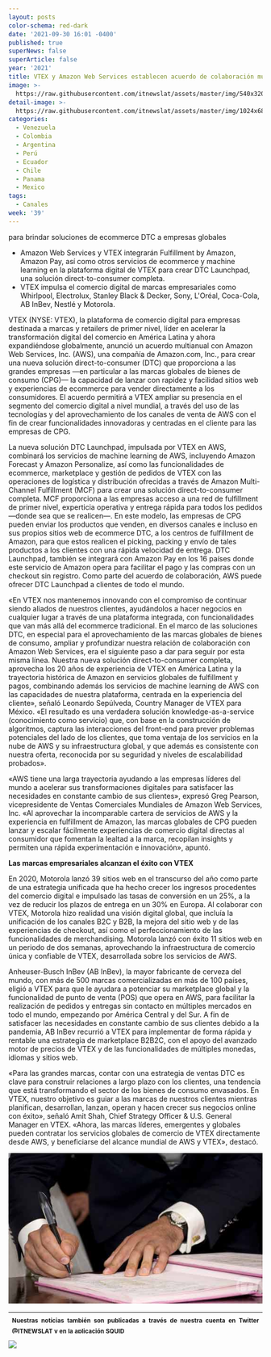 ```yaml
---
layout: posts
color-schema: red-dark
date: '2021-09-30 16:01 -0400'
published: true
superNews: false
superArticle: false
year: '2021'
title: VTEX y Amazon Web Services establecen acuerdo de colaboración multianual
image: >-
  https://raw.githubusercontent.com/itnewslat/assets/master/img/540x320/Acuerdo-p.jpg
detail-image: >-
  https://raw.githubusercontent.com/itnewslat/assets/master/img/1024x680/Acuerdo-g.jpg
categories:
  - Venezuela
  - Colombia
  - Argentina
  - Perú
  - Ecuador
  - Chile
  - Panama
  - Mexico
tags:
  - Canales
week: '39'
---
```

 para brindar soluciones de ecommerce DTC a empresas globales 

- Amazon Web Services y VTEX integrarán Fulfillment by Amazon, Amazon Pay, así como otros servicios de ecommerce y machine learning en la plataforma digital de VTEX para crear DTC Launchpad, una solución direct-to-consumer completa.
- VTEX impulsa el comercio digital de marcas empresariales como Whirlpool, Electrolux, Stanley Black & Decker, Sony, L'Oréal, Coca-Cola, AB InBev, Nestlé y Motorola.

VTEX (NYSE: VTEX), la plataforma de comercio digital para empresas destinada a marcas y retailers de primer nivel, líder en acelerar la transformación digital del comercio en América Latina y ahora expandiéndose globalmente, anunció un acuerdo multianual con Amazon Web Services, Inc. (AWS), una compañía de Amazon.com, Inc., para crear una nueva solución direct-to-consumer (DTC) que proporciona a las grandes empresas —en particular a las marcas globales de bienes de consumo (CPG)— la capacidad de lanzar con rapidez y facilidad sitios web y experiencias de ecommerce para vender directamente a los consumidores. El acuerdo permitirá a VTEX ampliar su presencia en el segmento del comercio digital a nivel mundial, a través del uso de las tecnologías y del aprovechamiento de los canales de venta de AWS con el fin de crear funcionalidades innovadoras y centradas en el cliente para las empresas de CPG. 

La nueva solución DTC Launchpad, impulsada por VTEX en AWS, combinará los servicios de machine learning de AWS, incluyendo Amazon Forecast y Amazon Personalize, así como las funcionalidades de ecommerce, marketplace y gestión de pedidos de VTEX con las operaciones de logística y distribución ofrecidas a través de Amazon Multi-Channel Fulfillment (MCF) para crear una solución direct-to-consumer completa. MCF proporciona a las empresas acceso a una red de fulfillment de primer nivel, experticia operativa y entrega rápida para todos los pedidos —donde sea que se realicen—. En este modelo, las empresas de CPG pueden enviar los productos que venden, en diversos canales e incluso en sus propios sitios web de ecommerce DTC, a los centros de fulfillment de Amazon, para que estos realicen el picking, packing y envío de tales productos a los clientes con una rápida velocidad de entrega. DTC Launchpad, también se integrará con Amazon Pay en los 16 países donde este servicio de Amazon opera para facilitar el pago y las compras con un checkout sin registro. Como parte del acuerdo de colaboración, AWS puede ofrecer DTC Launchpad a clientes de todo el mundo.

«En VTEX nos mantenemos innovando con el compromiso de continuar siendo aliados de nuestros clientes, ayudándolos a hacer negocios en cualquier lugar a través de una plataforma integrada, con funcionalidades que van más allá del ecommerce tradicional. En el marco de las soluciones DTC, en especial para el aprovechamiento de las marcas globales de bienes de consumo, ampliar y profundizar nuestra relación de colaboración con Amazon Web Services, era el siguiente paso a dar para seguir por esta misma línea. Nuestra nueva solución direct-to-consumer completa, aprovecha los 20 años de experiencia de VTEX en América Latina y la trayectoria histórica de Amazon en servicios globales de fulfillment y pagos, combinando además los servicios de machine learning de AWS con las capacidades de nuestra plataforma, centrada en la experiencia del cliente», señaló Leonardo Sepúlveda, Country Manager de VTEX para México. «El resultado es una verdadera solución knowledge-as-a-service (conocimiento como servicio) que, con base en la construcción de algoritmos, captura las interacciones del front-end para prever problemas potenciales del lado de los clientes, que toma ventaja de los servicios en la nube de AWS y su infraestructura global, y que además es consistente con nuestra oferta, reconocida por su seguridad y niveles de escalabilidad probados».

«AWS tiene una larga trayectoria ayudando a las empresas líderes del mundo a acelerar sus transformaciones digitales para satisfacer las necesidades en constante cambio de sus clientes», expresó Greg Pearson, vicepresidente de Ventas Comerciales Mundiales de Amazon Web Services, Inc. «Al aprovechar la incomparable cartera de servicios de AWS y la experiencia en fulfillment de Amazon, las marcas globales de CPG pueden lanzar y escalar fácilmente experiencias de comercio digital directas al consumidor que fomentan la lealtad a la marca, recopilan insights y permiten una rápida experimentación e innovación», apuntó.

**Las marcas empresariales alcanzan el éxito con VTEX**

En 2020, Motorola lanzó 39 sitios web en el transcurso del año como parte de una estrategia unificada que ha hecho crecer los ingresos procedentes del comercio digital e impulsado las tasas de conversión en un 25%, a la vez de reducir los plazos de entrega en un 30% en Europa. Al colaborar con VTEX, Motorola hizo realidad una visión digital global, que incluía la unificación de los canales B2C y B2B, la mejora del sitio web y de las experiencias de checkout, así como el perfeccionamiento de las funcionalidades de merchandising. Motorola lanzó con éxito 11 sitios web en un periodo de dos semanas, aprovechando la infraestructura de comercio única y confiable de VTEX, desarrollada sobre los servicios de AWS.

Anheuser-Busch InBev (AB InBev), la mayor fabricante de cerveza del mundo, con más de 500 marcas comercializadas en más de 100 países, eligió a VTEX para que le ayudara a potenciar su marketplace global y la funcionalidad de punto de venta (POS) que opera en AWS, para facilitar la realización de pedidos y entregas sin contacto en múltiples mercados en todo el mundo, empezando por América Central y del Sur. A fin de satisfacer las necesidades en constante cambio de sus clientes debido a la pandemia, AB InBev recurrió a VTEX para implementar de forma rápida y rentable una estrategia de marketplace B2B2C, con el apoyo del avanzado motor de precios de VTEX y de las funcionalidades de múltiples monedas, idiomas y sitios web.

«Para las grandes marcas, contar con una estrategia de ventas DTC es clave para construir relaciones a largo plazo con los clientes, una tendencia que está transformando el sector de los bienes de consumo envasados. En VTEX, nuestro objetivo es guiar a las marcas de nuestros clientes mientras planifican, desarrollan, lanzan, operan y hacen crecer sus negocios online con éxito», señaló Amit Shah, Chief Strategy Officer & U.S. General Manager en VTEX. «Ahora, las marcas líderes, emergentes y globales pueden contratar los servicios globales de comercio de VTEX directamente desde AWS, y beneficiarse del alcance mundial de AWS y VTEX», destacó.

![](https://raw.githubusercontent.com/itnewslat/assets/master/img/540x320/Acuerdo-p.jpg)

<table style="height: 42px;" width="569">
<tbody>
<tr>
<td style="text-align: justify;"><sub><strong>Nuestras noticias también son publicadas a través de nuestra cuenta en Twitter <a href="https://twitter.com/itnewslat?lang=es">@ITNEWSLAT</a> y en la aplicación <a href="https://squidapp.co/en/">SQUID</a></strong></sub></td>
</tr>
</tbody>
</table>

<img src="https://tracker.metricool.com/c3po.jpg?hash=56f88a41e39ab42c063cc51676587a04"/>
